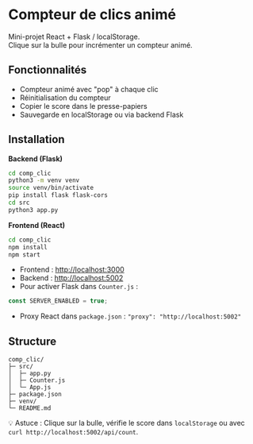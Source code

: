 # Compteur de clics animé

Mini-projet React + Flask / localStorage.  
Clique sur la bulle pour incrémenter un compteur animé.

## Fonctionnalités
- Compteur animé avec "pop" à chaque clic
- Réinitialisation du compteur
- Copier le score dans le presse-papiers
- Sauvegarde en localStorage ou via backend Flask

## Installation

**Backend (Flask)**
```bash
cd comp_clic
python3 -m venv venv
source venv/bin/activate
pip install flask flask-cors
cd src
python3 app.py
````

**Frontend (React)**

```bash
cd comp_clic
npm install
npm start
```

* Frontend : [http://localhost:3000](http://localhost:3000)
* Backend : [http://localhost:5002](http://localhost:5002)
* Pour activer Flask dans `Counter.js` :

```js
const SERVER_ENABLED = true;
```

* Proxy React dans `package.json` : `"proxy": "http://localhost:5002"`

## Structure

```
comp_clic/
├─ src/
│  ├─ app.py
│  ├─ Counter.js
│  └─ App.js
├─ package.json
├─ venv/
└─ README.md
```

💡 Astuce : Clique sur la bulle, vérifie le score dans `localStorage` ou avec `curl http://localhost:5002/api/count`.

```



